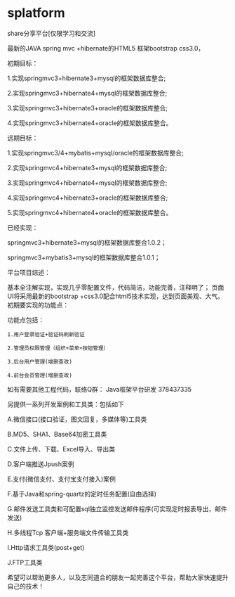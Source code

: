 # splatform
share分享平台[仅限学习和交流]

最新的JAVA spring mvc +hibernate的HTML5 框架bootstrap css3.0，

初期目标：

  1.实现springmvc3+hibernate3+mysql的框架数据库整合;
  
  2.实现springmvc3+hibernate4+mysql的框架数据库整合;
  
  3.实现springmvc3+hibernate3+oracle的框架数据库整合;
  
  4.实现springmvc3+hibernate4+oracle的框架数据库整合。
  
远期目标：

  1.实现springmvc3/4+mybatis+mysql/oracle的框架数据库整合;
  
  2.实现springmvc4+hibernate3+mysql的框架数据库整合;
  
  3.实现springmvc4+hibernate4+mysql的框架数据库整合;
  
  4.实现springmvc4+hibernate3+oracle的框架数据库整合;
  
  5.实现springmvc4+hibernate4+oracle的框架数据库整合。
  

已经实现：

  springmvc3+hibernate3+mysql的框架数据库整合1.0.2；
  
  springmvc3+mybatis3+mysql的框架数据库整合1.0.1；
  
  
  
平台项目综述：

基本全注解实现，实现几乎零配置文件，代码简洁，功能完善，注释明了；
页面UI将采用最新的bootstrap +css3.0配合html5技术实现，达到页面美观、大气。
初期要实现的功能点：

功能点包括：

    1.用户登录验证+验证码刷新验证
    
    2.管理员权限管理（组织+菜单+按钮管理）
    
    3.后台用户管理(增删查改)
    
    4.前台会员管理(增删查改)
    
如有需要其他工程代码，联络Q群： Java框架平台研发 378437335

另提供一系列开发案例和工具类：包括如下

A.微信接口(接口验证，图文回复，多媒体等)工具类

B.MD5、SHA1、Base64加密工具类

C.文件上传、下载、Excel导入、导出类

D.客户端推送Jpush案例

E.支付(微信支付、支付宝支付接入)案例

F.基于Java和spring-quartz的定时任务配置(自由选择)

G.邮件发送工具类和可配置sql独立监控发送邮件程序(可实现定时报表导出，邮件发送)

H.多线程Tcp 客户端+服务端文件传输工具类

I.Http请求工具类(post+get)

J.FTP工具类 

希望可以帮助更多人，以及志同道合的朋友一起完善这个平台，帮助大家快速提升自己的技术！
